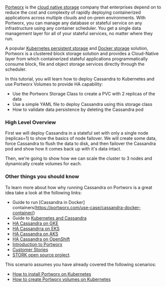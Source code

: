 [Portworx](https://portworx.com/) is the [cloud native storage](https://portworx.com/cloud-native-storage/) company that enterprises depend on to reduce the cost and complexity of rapidly deploying containerized applications across multiple clouds and on-prem environments. With Portworx, you can manage any database or stateful service on any infrastructure using any container scheduler. You get a single data management layer for all of your stateful services, no matter where they run. 

A popular [Kubernetes persistent storage](https://portworx.com/use-case/kubernetes-storage/) and [Docker storage](https://portworx.com/use-case/docker-persistent-storage/) solution, Portworx is a clustered block storage solution and provides a Cloud-Native layer from which containerized stateful applications programmatically consume block, file and object storage services directly through the scheduler.


In this tutorial, you will learn how to deploy Cassandra to Kubernetes and use Portworx Volumes to provide HA capability:
* Use the Portworx Storage Class to create a PVC with 2 replicas of the data
* Use a simple YAML file to deploy Cassandra using this storage class
* How to validate data persistence by deleting the Cassandra pod

### High Level Overview

First we will deploy Cassandra in a stateful set with only a single node (replicas=1) to show the basics of node failover. We will create some data, force Cassandra to flush the data to disk, and then failover the Cassandra pod and show how it comes back up with it's data intact.

Then, we're going to show how we can scale the cluster to 3 nodes and dynamically create volumes for each.


### Other things you should know

To learn more about how why running Cassandra on Portworx is a great idea take a look at the following links:
* Guide to run [Cassandra in Docker] containers(https://portworx.com/use-case/cassandra-docker-container/)
* Guide to [Kubernetes and Cassandra](https://docs.portworx.com/applications/cassandra.html)
* [HA Cassandra on GKE](https://portworx.com/run-ha-cassandra-google-kubernetes-engine-gke/)
* [HA Cassandrra on EKS](https://portworx.com/kubernetes-cassandra-run-ha-cassandra-amazon-eks/)
* [HA Cassandra on AKS](https://portworx.com/ha-cassandra-run-cassandra-azure-kubernetes-service-aks/)
* [HA Cassandra on OpenShift](https://portworx.com/cassandra-openshift-run-ha-cassandra-red-hat-openshift/)
* [Introduction to Portworx](https://portworx.com/products/introduction/)
* [Customer Stories](https://portworx.com/customers/)
* [STORK open source project](https://portworx.com/stork-storage-orchestration-kubernetes/).


This scenario assumes you have already covered the following scenarios:
* [How to install Portworx on Kubernetes](https://www.katacoda.com/portworx/scenarios/deploy-px-k8s)
* [How to create Portworx volumes on Kubernetes](https://www.katacoda.com/portworx/scenarios/px-k8s-vol-basic)
